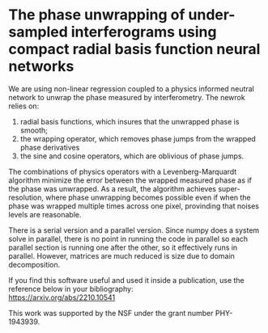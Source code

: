 # The phase unwrapping of under-sampled interferograms using compact radial basis function neural networks
We are using non-linear regression coupled to a physics informed neutral network to unwrap the phase measured by interferometry. The newrok relies on:
1. radial basis functions, which insures that the unwrapped phase is smooth;
2. the wrapping operator, which removes phase jumps from the wrapped phase derivatives
3. the sine and cosine operators, which are oblivious of phase jumps.

The combinations of physics operators with a Levenberg-Marquardt algorithm minimize the error between the wrapped measured phase as if the phase was unwrapped. As a result, the algorithm achieves super-resolution, where phase unwrapping becomes possible even if when the phase was wrapped multiple times across one pixel, provinding that noises levels are reasonable.

There is a serial version and a parallel version. Since numpy does a system solve in parallel, there is no point in running the code in parallel so each parallel section is running one after the other, so it effectively runs in parallel. However, matrices are much reduced is size due to domain decomposition.

If you find this software useful and used it inside a publication, use the reference below in your bibliography:<br>
https://arxiv.org/abs/2210.10541

This work was supported by the NSF under the grant number PHY-1943939.
